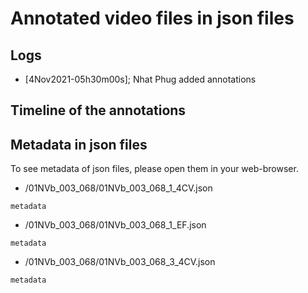 # Annotated video files in json files

## Logs
* [4Nov2021-05h30m00s]; Nhat Phug added annotations 

## Timeline of the annotations
## Metadata in json files
To see metadata of json files, please open them in your web-browser.

* /01NVb_003_068/01NVb_003_068_1_4CV.json

```
metadata	
```

* /01NVb_003_068/01NVb_003_068_1_EF.json

```
metadata	
```

* /01NVb_003_068/01NVb_003_068_3_4CV.json

```
metadata	
```

